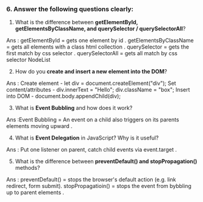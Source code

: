 ### 6. Answer the following questions clearly:

1. What is the difference between **getElementById, getElementsByClassName, and querySelector / querySelectorAll**?

Ans : 
getElementById = gets one element by id .
getElementsByClassName = gets all elements with a class html collection .
querySelector = gets the first match by css selector .
querySelectorAll = gets all match by css selector NodeList


2. How do you **create and insert a new element into the DOM**?

Ans :
Create element -  let div = document.createElement("div");
Set content/attributes -  div.innerText = "Hello"; div.className = "box";
Insert into DOM - document.body.appendChild(div);


3. What is **Event Bubbling** and how does it work?

Ans :Event Bubbling = An event on a child also triggers on its parents elements moving upward .
      

4. What is **Event Delegation** in JavaScript? Why is it useful?

Ans : Put one listener on parent, catch child events via event.target .


5. What is the difference between **preventDefault() and stopPropagation()** methods?

Ans :
preventDefault()  =  stops the browser's default action (e.g. link redirect, form submit).
stopPropagatioin() = stops the event from bybbling up to parent elements .

